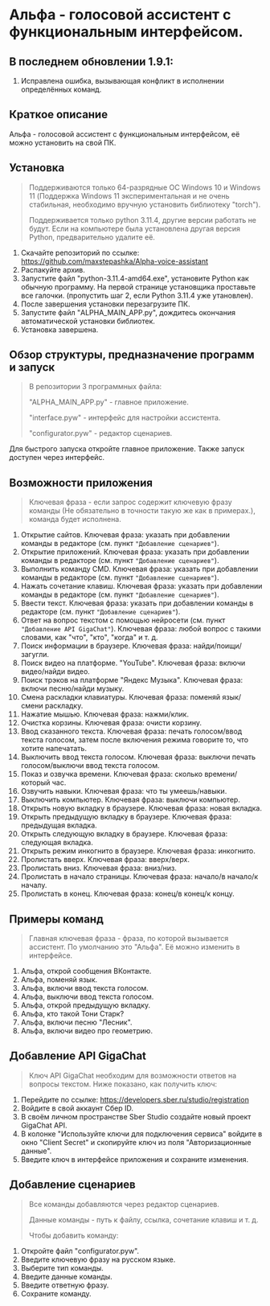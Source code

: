 # Альфа - голосовой ассистент с функциональным интерфейсом.

## В последнем обновлении 1.9.1:
1) Исправлена ошибка, вызывающая конфликт в исполнении определённых команд.

## Краткое описание
Альфа - голосовой ассистент с функциональным интерфейсом, её можно установить на свой ПК.

## Установка
> Поддерживаются только 64-разрядные ОС Windows 10 и Windows 11 (Поддержка Windows 11 экспериментальная и не очень стабильная, необходимо вручную установить библиотеку "torch").
>
> Поддерживается только python 3.11.4, другие версии работать не будут. Если на компьютере была установлена другая версия Python, предварительно удалите её.

1) Скачайте репозиторий по ссылке: https://github.com/maxstepashka/Alpha-voice-assistant
2) Распакуйте архив.
3) Запустите файл "python-3.11.4-amd64.exe", установите Python как обычную программу. На первой странице установщика проставьте все галочки. (пропустить шаг 2, если Python 3.11.4 уже утановлен).
4) После завершения установки перезагрузите ПК.
5) Запустите файл "ALPHA_MAIN_APP.py", дождитесь окончания автоматической установки библиотек.
6) Установка завершена.

## Обзор структуры, предназначение программ и запуск
> В репозитории 3 программных файла:
>
> "ALPHA_MAIN_APP.py" - главное приложение.
>
> "interface.pyw" - интерфейс для настройки ассистента.
>
> "configurator.pyw" - редактор сценариев.

Для быстрого запуска откройте главное приложение. Также запуск доступен через интерфейс.

## Возможности приложения
> Ключевая фраза - если запрос содержит ключевую фразу команды (Не обязательно в точности такую же как в примерах.), команда будет исполнена.

1) Открытие сайтов. Ключевая фраза: указать при добавлении команды в редакторе (см. пункт ```"Добавление сценариев"```).
2) Открытие приложений. Ключевая фраза: указать при добавлении команды в редакторе (см. пункт ```"Добавление сценариев"```).
3) Выполнить команду CMD. Ключевая фраза: указать при добавлении команды в редакторе (см. пункт ```"Добавление сценариев"```).
4) Нажать сочетание клавиш. Ключевая фраза: указать при добавлении команды в редакторе (см. пункт ```"Добавление сценариев"```).
5) Ввести текст. Ключевая фраза: указать при добавлении команды в редакторе (см. пункт ```"Добавление сценариев"```).
6) Ответ на вопрос текстом с помощью нейросети (см. пункт ```"Добавление API GigaChat"```). Ключевая фраза: любой вопрос с такими словами, как "что", "кто", "когда" и т. д.
7) Поиск информации в браузере. Ключевая фраза: найди/поищи/загугли.
8) Поиск видео на платформе. "YouTube". Ключевая фраза: включи видео/найди видео.
9) Поиск трэков на платформе "Яндекс Музыка". Ключевая фраза: включи песню/найди музыку.
10) Смена раскладки клавиатуры. Ключевая фраза: поменяй язык/смени раскладку.
11) Нажатие мышью. Ключевая фраза: нажми/клик.
12) Очистка корзины. Ключевая фраза: очисти корзину.
13) Ввод сказанного текста. Ключевая фраза: печать голосом/ввод текста голосом, затем после включения режима говорите то, что хотите напечатать.
14) Выключить ввод текста голосом. Ключевая фраза: выключи печать голосом/выключи ввод текста голосом.
15) Показ и озвучка времени. Ключевая фраза: сколько времени/который час.
16) Озвучить навыки. Ключевая фраза: что ты умеешь/навыки.
17) Выключить компьютер. Ключевая фраза: выключи компьютер.
18) Открыть новую вкладку в браузере. Ключевая фраза: новая вкладка.
19) Открыть предыдущую вкладку в браузере. Ключевая фраза: предыдущая вкладка.
20) Открыть следующую вкладку в браузере. Ключевая фраза: следующая вкладка.
21) Открыть режим инкогнито в браузере. Ключевая фраза: инкогнито.
22) Пролистать вверх. Ключевая фраза: вверх/верх.
23) Пролистать вниз. Ключевая фраза: вниз/низ.
24) Пролистать в начало страницы. Ключевая фраза: начало/в начало/к началу.
25) Пролистать в конец. Ключевая фраза: конец/в конец/к концу.

## Примеры команд
> Главная ключевая фраза - фраза, по которой вызывается ассистент. По умолчанию это "Альфа". Её можно изменить в интерфейсе.
1) Альфа, открой сообщения ВКонтакте.
2) Альфа, поменяй язык.
3) Альфа, включи ввод текста голосом.
4) Альфа, выключи ввод текста голосом.
5) Альфа, открой предыдущую вкладку.
6) Альфа, кто такой Тони Старк?
7) Альфа, включи песню "Лесник".
8) Альфа, включи видео про геометрию.

## Добавление API GigaChat

> Ключ API GigaChat необходим для возможности ответов на вопросы текстом. Ниже показано, как получить ключ:

1) Перейдите по ссылке: https://developers.sber.ru/studio/registration
2) Войдите в свой аккаунт Сбер ID.
3) В своём личном пространстве Sber Studio создайте новый проект GigaChat API.
4) В колонке "Используйте ключи для подключения сервиса" войдите в окно "Client Secret" и скопируйте ключ из поля "Авторизационные данные".
5) Введите ключ в интерфейсе приложения и сохраните изменения.

## Добавление сценариев

> Все команды добавляются через редактор сценариев.
> 
> Данные команды - путь к файлу, ссылка, сочетание клавиш и т. д.
>
> Чтобы добавить команду:

1) Откройте файл "configurator.pyw". 
2) Введите ключевую фразу на русском языке.
3) Выберите тип команды. 
4) Введите данные команды.
5) Введите ответную фразу.
6) Сохраните команду.